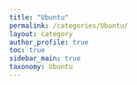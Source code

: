 ```yaml
---
title: "Ubuntu"
permalink: /categories/Ubuntu/
layout: category
author_profile: true
toc: true
sidebar_main: true
taxonomy: Ubuntu
---
```

